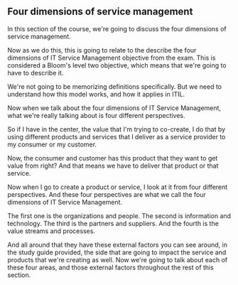 ## Four dimensions of service management

In this section of the course, we're going to discuss the four dimensions of service management.

Now as we do this, this is going to relate to the describe the four dimensions of IT Service Management objective from the exam. This is considered a Bloom's level two objective, which means that we're going to have to describe it.

We're not going to be memorizing definitions specifically. But we need to understand how this model works, and how it applies in ITIL.

Now when we talk about the four dimensions of IT Service Management, what we're really talking about is four different perspectives.

So if I have in the center, the value that I'm trying to co-create, I do that by using different products and services that I deliver as a service provider to my consumer or my customer.

Now, the consumer and customer has this product that they want to get value from right? And that means we have to deliver that product or that service.

Now when I go to create a product or service, I look at it from four different perspectives. And these four perspectives are what we call the four dimensions of IT Service Management.

The first one is the organizations and people. The second is information and technology. The third is the partners and suppliers. And the fourth is the value streams and processes.

And all around that they have these external factors you can see around, in the study guide provided, the side that are going to impact the service and products that we're creating as well. Now we're going to talk about each of these four areas, and those external factors throughout the rest of this section.